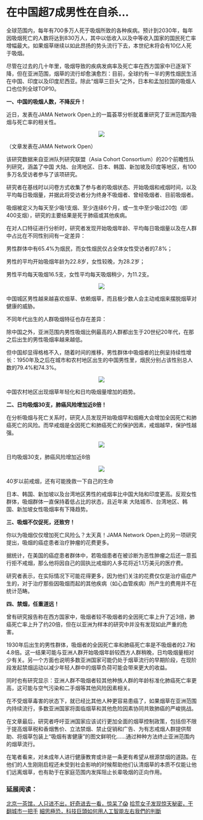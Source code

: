 <h1 tempore="name">在中国超7成男性在自杀…</h1> 

<p>全球范围内，每年有700多万人死于吸烟所致的各种疾病。预计到2030年，每年因吸烟死亡的人数将达到830万人，其中以低收入以及中等收入国家的国民死亡率增幅最大。如果烟草继续以如此昂扬的势头流行下去，本世纪末将会有10亿人死于吸烟。</p><p>尽管在过去的几十年里，吸烟导致的疾病发病率及死亡率在西方国家中已逐渐下降，但在亚洲范围，烟草的流行却愈演愈烈：目前，全球约有一半的男性烟民生活在中国、印度以及印度尼西亚。除此&ldquo;烟草三巨头&rdquo;之外，日本和孟加拉国的吸烟人口也位列全球TOP10。</p><div id="Pad_L1" class="adv_left ad300x250"></div><p><strong>一、中国的吸烟人数，不降反升！</strong></p><p>近日，发表在JAMA Network Open上的一篇荟萃分析就着重研究了亚洲范围内吸烟与死亡率的相关性。</p><p style="text-align: center;"><img src="https://m1.aboluowang.com/uploadfile/2019/1101/20191101085545328.jpg" /></p><p>（文章发表在JAMA Network Open）</p><p>该研究数据来自亚洲队列研究联盟（Asia Cohort Consortium）的20个前瞻性队列研究，涵盖了中国 大陆、台湾地区、日本、韩国、新加坡及印度等地区，有100多万名受访者参与了该项研究。</p><p>研究者在基线时以问卷方式收集了参与者的吸烟状态、开始吸烟和戒烟时间，以及平均每日吸烟量，并据此将受访者分为终身不吸烟者、曾经吸烟者、目前吸烟者。</p><p>吸烟被定义为每天至少吸1支烟、至少连续6个月，或一生中至少吸过20包（即400支烟），研究的主要结果是死于肺癌或其他疾病。</p><p>在对人口特征进行分析时，研究者发现开始吸烟年龄、平均每日吸烟量以及在人群中占比在不同性别间有一定差异：</p><p>男性群体中有65.4%为烟民，而女性烟民仅占全体女性受访者的7.8%；</p><p>男性的平均开始吸烟年龄为22.8岁，女性较晚，为28.2岁；</p><p>男性平均每天吸烟16.5支，女性平均每天吸烟稍少，为11.2支。</p><p style="text-align: center;"><img src="https://m1.aboluowang.com/uploadfile/2019/1101/20191101085547450.jpg" /></p><p>中国城区男性越来越喜欢烟草、依赖烟草，而且极少数人会主动戒烟来摆脱烟草对健康的威胁。</p><p>不同年代出生的人群吸烟特征也存在差异：</p><p>除中国之外，亚洲范围内男性吸烟比例最高的人群都出生于20世纪20年代，在那之后出生的男性吸烟率越来越低。</p><p>但中国却显得格格不入，随着时间的推移，男性群体中吸烟者的比例呈持续性增长：1950年及之后在城市和农村地区出生的中国男性里，烟民分别占该性别总人数的79.4%和74.3%。</p><p style="text-align: center;"><img src="https://m1.aboluowang.com/uploadfile/2019/1101/20191101085548835.jpg" /></p><p>中国农村地区出现烟草年轻化和日均吸烟量增加的趋势。</p><p><strong>二、日均吸烟30支，肺癌风险增加近8倍！</strong></p><p>在分析吸烟与死亡关系时，研究人员发现开始吸烟早和烟瘾大会增加全因死亡和肺癌死亡的风险。而早戒烟是全因死亡和肺癌死亡的保护因素，戒烟越早，保护性越强。</p><p style="text-align: center;"><img src="https://m1.aboluowang.com/uploadfile/2019/1101/20191101085551999.jpg" /></p><p>日均吸烟30支，肺癌风险增加近8倍</p><p style="text-align: center;"><img src="https://m1.aboluowang.com/uploadfile/2019/1101/20191101085552756.jpg" /></p><p>40岁以前戒烟，还有可能挽救一下自己的生命</p><p>日本、韩国、新加坡以及台湾地区男性的戒烟率比中国大陆和印度更高。反观女性群体，吸烟群体一直保持着低占比的状态，且近年来 大陆城市、台湾地区、韩国、新加坡女性吸烟率有下降趋势。</p><p><strong>三、吸烟不仅促死，还致穷！</strong></p><p>你以为吸烟仅仅增加死亡风险么？太天真！JAMA Network Open上的另一项研究提出，吸烟的癌症患者治疗肿瘤的花费更多。</p><p>据统计，在美国的癌症患者群体中，若吸烟患者在被诊断为恶性肿瘤之后还一意孤行拒不戒烟，那么他将因自己的固执比戒烟的人多花将近1.1万美元的医疗费。</p><p>研究者表示，在实际情况下可能花得更多，因为他们关注的花费仅仅是治疗癌症产生的，对于治疗那些因吸烟而起的其他疾病（如心血管疾病）所产生的费用并不在统计范畴。</p><p><strong>四、禁烟，任重道远！</strong></p><p>曾有研究报告称在西方国家中，吸烟者较不吸烟者的全因死亡率上升了近3倍，肺癌死亡率上升了约20倍，但在以亚洲为样本的研究中并没有发现如此严重的危害。</p><p>1930年后出生的男性群体，吸烟者的全因死亡率和肺癌死亡率是不吸烟者的2.7和4.8倍。这一结果可能与亚洲人群开始吸烟年龄较西方人群稍晚，日均吸烟量相对少有关。另一个方面也说明多数亚洲国家可能仍处于烟草流行的早期阶段，在现阶段发起禁烟运动以减少年轻人群中的烟草负荷可能会带来更大的收益。</p><p>同时也有研究显示：亚洲人群不吸烟者较其他种族人群的年龄标准化肺癌死亡率更高，这可能与空气污染和二手烟等其他风险因素相关。</p><p>在不受烟草毒害的状态下，就已经比其他人种更容易患癌了，如果烟草在亚洲范围内持续流行，多数亚洲国家将面临烟草和其他危险因素协同共致肺癌的严峻挑战。</p><p>在文章最后，研究者呼吁亚洲国家应该试行更加全面的烟草控制政策，包括但不限于提高烟草税和香烟售价、立法禁烟、禁止促销和广告、为有志戒烟人群提供帮助、将烟草包装上&ldquo;吸烟有害健康&rdquo;的图文鲜明化&hellip;&hellip;通过种种方法终止亚洲范围内的烟草流行。</p><p>在笔者看来，对未成年人进行健康教育或许是一条更有希望从根源禁烟的道路。在他们的人生刚刚启程还未受到社会影响的时候帮助他们认清烟草的本质不仅能让他们远离烟草，也有助于在家庭范围内发挥阻止长辈吸烟的正向作用。</p>

### 延展阅读：
[北京一茶馆，人只进不出，好奇进去一看，惊呆了😱](https://is.gd/S2K9Pv)
[拾荒女子发现惊天秘密，干翻城市一把手](https://is.gd/kiE17y)
[細思極恐，科技巨頭如何用人工智能左右我們的判斷](https://is.gd/XsJ3SZ)
